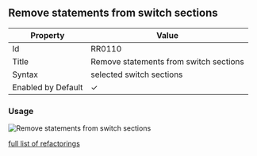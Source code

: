 ## Remove statements from switch sections

| Property | Value |
| -------- | ----- |
| Id | RR0110 |
| Title | Remove statements from switch sections |
| Syntax | selected switch sections |
| Enabled by Default | &#x2713; |

### Usage

![Remove statements from switch sections](../../images/refactorings/RemoveStatementsFromSwitchSections.png)

[full list of refactorings](Refactorings.md)